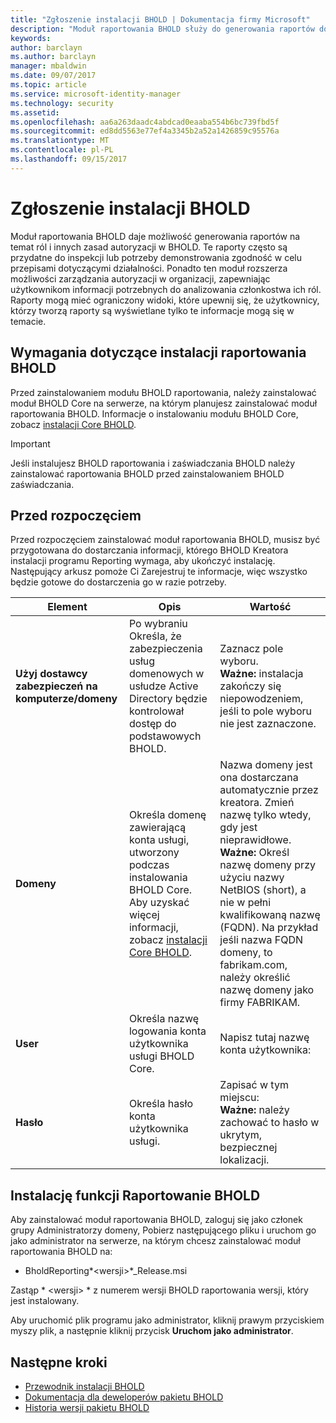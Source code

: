 ```yaml
---
title: "Zgłoszenie instalacji BHOLD | Dokumentacja firmy Microsoft"
description: "Moduł raportowania BHOLD służy do generowania raportów dotyczących ról i zasad autoryzacji"
keywords: 
author: barclayn
ms.author: barclayn
manager: mbaldwin
ms.date: 09/07/2017
ms.topic: article
ms.service: microsoft-identity-manager
ms.technology: security
ms.assetid: 
ms.openlocfilehash: aa6a263daadc4abdcad0eaaba554b6bc739fbd5f
ms.sourcegitcommit: ed8dd5563e77ef4a3345b2a52a1426859c95576a
ms.translationtype: MT
ms.contentlocale: pl-PL
ms.lasthandoff: 09/15/2017
---
```

# <a name="bhold-reporting-installation"></a>Zgłoszenie instalacji BHOLD

Moduł raportowania BHOLD daje możliwość generowania raportów na temat ról i innych zasad autoryzacji w BHOLD. Te raporty często są przydatne do inspekcji lub potrzeby demonstrowania zgodność w celu przepisami dotyczącymi działalności. Ponadto ten moduł rozszerza możliwości zarządzania autoryzacji w organizacji, zapewniając użytkownikom informacji potrzebnych do analizowania członkostwa ich ról. Raporty mogą mieć ograniczony widoki, które upewnij się, że użytkownicy, którzy tworzą raporty są wyświetlane tylko te informacje mogą się w temacie.

## <a name="bhold-reporting-installation-requirements"></a>Wymagania dotyczące instalacji raportowania BHOLD

Przed zainstalowaniem modułu BHOLD raportowania, należy zainstalować moduł BHOLD Core na serwerze, na którym planujesz zainstalować moduł raportowania BHOLD. Informacje o instalowaniu modułu BHOLD Core, zobacz [instalacji Core BHOLD](https://technet.microsoft.com/en-us/library/jj134095(v=ws.10).aspx).

>[!IMPORTANT]
Jeśli instalujesz BHOLD raportowania i zaświadczania BHOLD należy zainstalować raportowania BHOLD przed zainstalowaniem BHOLD zaświadczania.

## <a name="before-you-begin"></a>Przed rozpoczęciem

Przed rozpoczęciem zainstalować moduł raportowania BHOLD, musisz być przygotowana do dostarczania informacji, którego BHOLD Kreatora instalacji programu Reporting wymaga, aby ukończyć instalację. Następujący arkusz pomoże Ci Zarejestruj te informacje, więc wszystko będzie gotowe do dostarczenia go w razie potrzeby.

| **Element**                                    | **Opis**                                                                                                                                                                                                           | **Wartość**                                                                                                                                                                                                                                                                                                            |
|---------------------------------------------|---------------------------------------------------------------------------------------------------------------------------------------------------------------------------------------------------------------------------|----------------------------------------------------------------------------------------------------------------------------------------------------------------------------------------------------------------------------------------------------------------------------------------------------------------------|
| **Użyj dostawcy zabezpieczeń na komputerze/domeny** | Po wybraniu Określa, że zabezpieczenia usług domenowych w usłudze Active Directory będzie kontrolował dostęp do podstawowych BHOLD.                                                                                                                | Zaznacz pole wyboru. </br>**Ważne:** instalacja zakończy się niepowodzeniem, jeśli to pole wyboru nie jest zaznaczone.                                                                                                                                                                                                                   |
| **Domeny**                                  | Określa domenę zawierającą konta usługi, utworzony podczas instalowania BHOLD Core. Aby uzyskać więcej informacji, zobacz [instalacji Core BHOLD](https://technet.microsoft.com/en-us/library/jj134095(v=ws.10).aspx). | Nazwa domeny jest ona dostarczana automatycznie przez kreatora. Zmień nazwę tylko wtedy, gdy jest nieprawidłowe. **Ważne:** Określ nazwę domeny przy użyciu nazwy NetBIOS (short), a nie w pełni kwalifikowaną nazwę (FQDN). Na przykład jeśli nazwa FQDN domeny, to fabrikam.com, należy określić nazwę domeny jako firmy FABRIKAM. |
| **User**                                    | Określa nazwę logowania konta użytkownika usługi BHOLD Core.                                                                                                                                                          | Napisz tutaj nazwę konta użytkownika:                                                                                                                                                                                                                                                                                    |
| **Hasło**                                | Określa hasło konta użytkownika usługi.                                                                                                                                                                       | Zapisać w tym miejscu: </br>**Ważne:** należy zachować to hasło w ukrytym, bezpiecznej lokalizacji.                                                                                                                                                                                                                  |

## <a name="bhold-reporting-installation"></a>Instalację funkcji Raportowanie BHOLD

Aby zainstalować moduł raportowania BHOLD, zaloguj się jako członek grupy Administratorzy domeny, Pobierz następującego pliku i uruchom go jako administrator na serwerze, na którym chcesz zainstalować moduł raportowania BHOLD na:

- BholdReporting*\<wersji\>*\_Release.msi

Zastąp * \<wersji\> * z numerem wersji BHOLD raportowania wersji, który jest instalowany.

Aby uruchomić plik programu jako administrator, kliknij prawym przyciskiem myszy plik, a następnie kliknij przycisk **Uruchom jako administrator**.

## <a name="next-steps"></a>Następne kroki

- [Przewodnik instalacji BHOLD](bhold-installation-guide.md)
- [Dokumentacja dla deweloperów pakietu BHOLD](../reference/mim2016-bhold-developer-reference.md)
- [Historia wersji pakietu BHOLD](../reference/version-bhold-history.md)